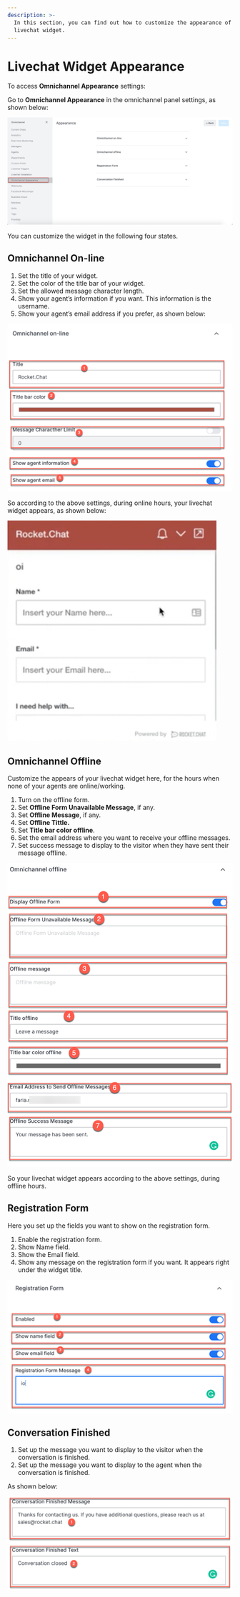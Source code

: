 ```yaml
---
description: >-
  In this section, you can find out how to customize the appearance of your
  livechat widget.
---
```


# Livechat Widget Appearance

To access **Omnichannel Appearance** settings:

Go to **Omnichannel Appearance** in the omnichannel panel settings, as shown below:

![](<../../.gitbook/assets/0 (12).png>)

You can customize the widget in the following four states.

## Omnichannel On-line

1. Set the title of your widget.
2. Set the color of the title bar of your widget.
3. Set the allowed message character length.
4. Show your agent’s information if you want. This information is the username.
5. Show your agent’s email address if you prefer, as shown below:

![](<../../.gitbook/assets/1 (12).png>)

So according to the above settings, during online hours, your livechat widget appears, as shown below:

![](<../../.gitbook/assets/2 (10).png>)

## Omnichannel Offline

Customize the appears of your livechat widget here, for the hours when none of your agents are online/working.

1. Turn on the offline form.
2. Set **Offline Form Unavailable Message**, if any.
3. Set **Offline Message**, if any.
4. Set **Offline Tittle.**
5. Set **Title bar color offline**.
6. Set the email address where you want to receive your offline messages.
7. Set success message to display to the visitor when they have sent their message offline.

![](<../../.gitbook/assets/3 (10).png>)

So your livechat widget appears according to the above settings, during offline hours.

## Registration Form

Here you set up the fields you want to show on the registration form.

1. Enable the registration form.
2. Show Name field.
3. Show the Email field.
4. Show any message on the registration form if you want. It appears right under the widget title.

![](<../../.gitbook/assets/4 (11).png>)

## Conversation Finished

1. Set up the message you want to display to the visitor when the conversation is finished.
2. Set up the message you want to display to the agent when the conversation is finished.

As shown below:

![](<../../.gitbook/assets/5 (11).png>)
